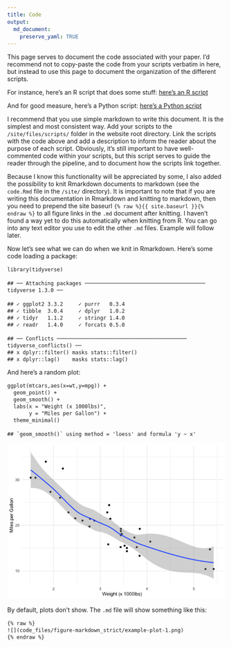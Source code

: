 ```yaml
---
title: Code
output:
  md_document:
    preserve_yaml: TRUE
---
```


This page serves to document the code associated with your paper. I’d
recommend not to copy-paste the code from your scripts verbatim in here,
but instead to use this page to document the organization of the
different scripts.

For instance, here’s an R script that does some stuff: [here’s an R
script](/files/scripts/example_r.R)

And for good measure, here’s a Python script: [here’s a Python
script](/files/scripts/example_python.py)

I recommend that you use simple markdown to write this document. It is
the simplest and most consistent way. Add your scripts to the
`/site/files/scripts/` folder in the website root directory. Link the
scripts with the code above and add a description to inform the reader
about the purpose of each script. Obviously, it’s still important to
have well-commented code within your scripts, but this script serves to
guide the reader through the pipeline, and to document how the scripts
link together.

Because I know this functionality will be appreciated by some, I also
added the possibility to knit Rmarkdown documents to markdown (see the
`code.Rmd` file in the `/site/` directory). It is important to note that
if you are writing this documentation in Rmarkdown and knitting to
markdown, then you need to prepend the site baseurl
`{% raw %}{{ site.baseurl }}{% endraw %}` to all figure links in the
`.md` document after knitting. I haven’t found a way yet to do this
automatically when knitting from R. You can go into any text editor you
use to edit the other `.md` files. Example will follow later.

Now let’s see what we can do when we knit in Rmarkdown. Here’s some code
loading a package:

    library(tidyverse)

    ## ── Attaching packages ─────────────────────────────────────── tidyverse 1.3.0 ──

    ## ✓ ggplot2 3.3.2     ✓ purrr   0.3.4
    ## ✓ tibble  3.0.4     ✓ dplyr   1.0.2
    ## ✓ tidyr   1.1.2     ✓ stringr 1.4.0
    ## ✓ readr   1.4.0     ✓ forcats 0.5.0

    ## ── Conflicts ────────────────────────────────────────── tidyverse_conflicts() ──
    ## x dplyr::filter() masks stats::filter()
    ## x dplyr::lag()    masks stats::lag()

And here’s a random plot:

    ggplot(mtcars,aes(x=wt,y=mpg)) + 
      geom_point() +
      geom_smooth() +
      labs(x = "Weight (x 1000lbs)",
           y = "Miles per Gallon") +
      theme_minimal()

    ## `geom_smooth()` using method = 'loess' and formula 'y ~ x'

![](code_files/figure-markdown_strict/example-plot-1.png)

By default, plots don’t show. The `.md` file will show something like
this:

    {% raw %}
    ![](code_files/figure-markdown_strict/example-plot-1.png)
    {% endraw %}
